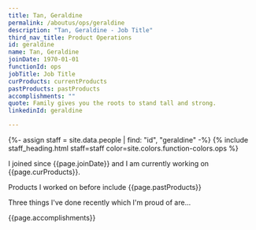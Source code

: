 ```yaml
---
title: Tan, Geraldine
permalink: /aboutus/ops/geraldine
description: "Tan, Geraldine - Job Title"
third_nav_title: Product Operations
id: geraldine
name: Tan, Geraldine
joinDate: 1970-01-01
functionId: ops
jobTitle: Job Title
curProducts: currentProducts
pastProducts: pastProducts
accomplishments: ""
quote: Family gives you the roots to stand tall and strong.
linkedinId: geraldine

---
```


{%- assign staff = site.data.people | find: "id", "geraldine" -%}
{% include staff_heading.html staff=staff color=site.colors.function-colors.ops %}

<p>I joined since {{page.joinDate}} and I am currently working on {{page.curProducts}}.</p>

<p>Products I worked on before include {{page.pastProducts}}</p>

<p>Three things I've done recently which I'm proud of are...</p>
{{page.accomplishments}}
